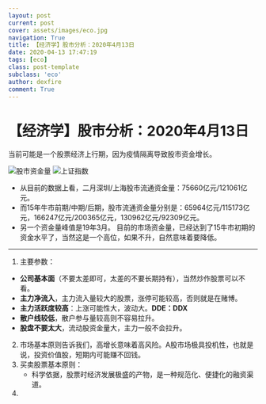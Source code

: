 ```yaml
---
layout: post
current: post
cover: assets/images/eco.jpg
navigation: True
title: 【经济学】股市分析：2020年4月13日
date: 2020-04-13 17:47:19
tags: [eco]
class: post-template
subclass: 'eco'
author: dexfire
comment: True
---
```


# 【经济学】股市分析：2020年4月13日

当前可能是一个股票经济上行期，因为疫情隔离导致股市资金增长。

![股市资金量](/assets/images/QQ截图20200413174817.png)
![上证指数](/assets/images/QQ截图20200413175543.png)

- 从目前的数据上看，二月深圳/上海股市流通资金量：75660亿元/121061亿元。  
- 而15年牛市前期/中期/后期，股市流通资金量分别是：65964亿元/115173亿元，166247亿元/200365亿元，130962亿元/92309亿元。  
- 另一个资金量峰值是19年3月。
目前的市场资金量，已经达到了15牛市初期的资金水平了，当然这是一个高位，如果不升，自然意味着要降低。

---
1. 主要参数：
- **公司基本面**（不要太差即可，太差的不要长期持有），当然炒作股票可以不看。
- **主力净流入**，主力流入量较大的股票，涨停可能较高，否则就是在赌博。
- **主力活跃度较高**：上涨可能性大，波动大。**DDE：DDX**
- **散户线较低**，散户参与量较高则不容易拉升。
- **股盘不要太大**，流动股资金量大，主力一般不会拉升。

2. 市场基本原则告诉我们，高增长意味着高风险。A股市场极具投机性，也就是说，投资价值股，短期内可能赚不回钱。
3. 买卖股票基本原则：
   - 科学依据，股票时经济发展极盛的产物，是一种规范化、便捷化的融资渠道。
4. 
